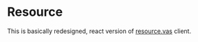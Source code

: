 # Resource

This is basically redesigned, react version of [resource.vas](https://github.com/Mi-lex/resource.vas) client.
